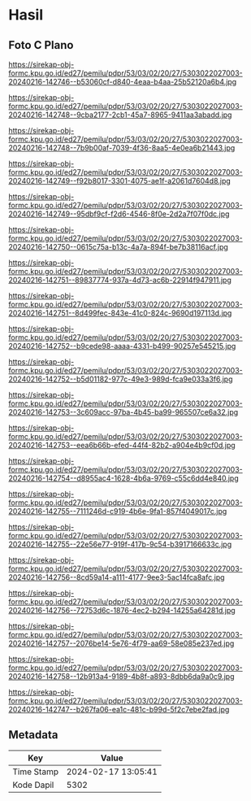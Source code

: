 # Hasil

## Foto C Plano

https://sirekap-obj-formc.kpu.go.id/ed27/pemilu/pdpr/53/03/02/20/27/5303022027003-20240216-142746--b53060cf-d840-4eaa-b4aa-25b52120a6b4.jpg

https://sirekap-obj-formc.kpu.go.id/ed27/pemilu/pdpr/53/03/02/20/27/5303022027003-20240216-142748--9cba2177-2cb1-45a7-8965-9411aa3abadd.jpg

https://sirekap-obj-formc.kpu.go.id/ed27/pemilu/pdpr/53/03/02/20/27/5303022027003-20240216-142748--7b9b00af-7039-4f36-8aa5-4e0ea6b21443.jpg

https://sirekap-obj-formc.kpu.go.id/ed27/pemilu/pdpr/53/03/02/20/27/5303022027003-20240216-142749--f92b8017-3301-4075-ae1f-a2061d7604d8.jpg

https://sirekap-obj-formc.kpu.go.id/ed27/pemilu/pdpr/53/03/02/20/27/5303022027003-20240216-142749--95dbf9cf-f2d6-4546-8f0e-2d2a7f07f0dc.jpg

https://sirekap-obj-formc.kpu.go.id/ed27/pemilu/pdpr/53/03/02/20/27/5303022027003-20240216-142750--0615c75a-b13c-4a7a-894f-be7b38116acf.jpg

https://sirekap-obj-formc.kpu.go.id/ed27/pemilu/pdpr/53/03/02/20/27/5303022027003-20240216-142751--89837774-937a-4d73-ac6b-22914f947911.jpg

https://sirekap-obj-formc.kpu.go.id/ed27/pemilu/pdpr/53/03/02/20/27/5303022027003-20240216-142751--8d499fec-843e-41c0-824c-9690d197113d.jpg

https://sirekap-obj-formc.kpu.go.id/ed27/pemilu/pdpr/53/03/02/20/27/5303022027003-20240216-142752--b9cede98-aaaa-4331-b499-90257e545215.jpg

https://sirekap-obj-formc.kpu.go.id/ed27/pemilu/pdpr/53/03/02/20/27/5303022027003-20240216-142752--b5d01182-977c-49e3-989d-fca9e033a3f6.jpg

https://sirekap-obj-formc.kpu.go.id/ed27/pemilu/pdpr/53/03/02/20/27/5303022027003-20240216-142753--3c609acc-97ba-4b45-ba99-965507ce6a32.jpg

https://sirekap-obj-formc.kpu.go.id/ed27/pemilu/pdpr/53/03/02/20/27/5303022027003-20240216-142753--eea6b66b-efed-44f4-82b2-a904e4b9cf0d.jpg

https://sirekap-obj-formc.kpu.go.id/ed27/pemilu/pdpr/53/03/02/20/27/5303022027003-20240216-142754--d8955ac4-1628-4b6a-9769-c55c6dd4e840.jpg

https://sirekap-obj-formc.kpu.go.id/ed27/pemilu/pdpr/53/03/02/20/27/5303022027003-20240216-142755--7111246d-c919-4b6e-9fa1-857f4049017c.jpg

https://sirekap-obj-formc.kpu.go.id/ed27/pemilu/pdpr/53/03/02/20/27/5303022027003-20240216-142755--22e56e77-919f-417b-9c54-b3917166633c.jpg

https://sirekap-obj-formc.kpu.go.id/ed27/pemilu/pdpr/53/03/02/20/27/5303022027003-20240216-142756--8cd59a14-a111-4177-9ee3-5ac14fca8afc.jpg

https://sirekap-obj-formc.kpu.go.id/ed27/pemilu/pdpr/53/03/02/20/27/5303022027003-20240216-142756--72753d6c-1876-4ec2-b294-14255a64281d.jpg

https://sirekap-obj-formc.kpu.go.id/ed27/pemilu/pdpr/53/03/02/20/27/5303022027003-20240216-142757--2076be14-5e76-4f79-aa69-58e085e237ed.jpg

https://sirekap-obj-formc.kpu.go.id/ed27/pemilu/pdpr/53/03/02/20/27/5303022027003-20240216-142758--12b913a4-9189-4b8f-a893-8dbb6da9a0c9.jpg

https://sirekap-obj-formc.kpu.go.id/ed27/pemilu/pdpr/53/03/02/20/27/5303022027003-20240216-142747--b267fa06-ea1c-481c-b99d-5f2c7ebe2fad.jpg


## Metadata

| Key        | Value               |
| ---------- | ------------------- |
| Time Stamp | 2024-02-17 13:05:41 |
| Kode Dapil | 5302                |




